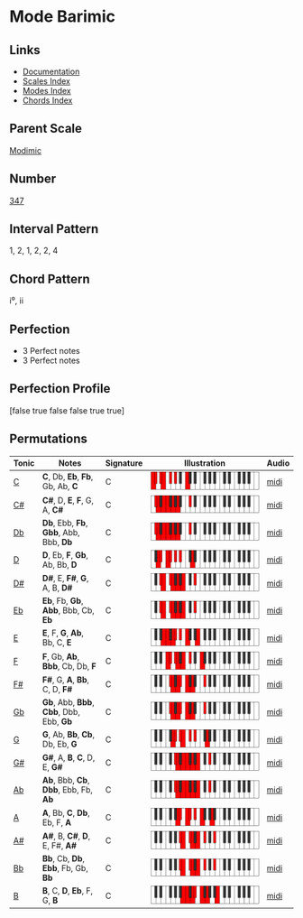 # Mode Barimic

## Links

- [Documentation](index.md)
- [Scales Index](Scales.md)
- [Modes Index](Modes.md)
- [Chords Index](Chords.md)

## Parent Scale

[Modimic](ScaleModimic.md)

## Number

[347](https://ianring.com/musictheory/scales/347)

## Interval Pattern

1, 2, 1, 2, 2, 4

## Chord Pattern

i⁰, ii

## Perfection

- 3 Perfect notes
- 3 Perfect notes

## Perfection Profile

[false true false false true true]

## Permutations

| Tonic | Notes | Signature | Illustration | Audio |
|-------|-------|-----------|--------------|-------|
| [C](ModeCNaturalBarimic.md) | **C**, Db, **Eb**, **Fb**, Gb, Ab, **C** | C | ![CNaturalBarimic](ModeCNaturalBarimic.png) | [midi](https://github.com/edipermadi/music/blob/main/docs/ModeCNaturalBarimic.mid?raw=true) |
| [C#](ModeCSharpBarimic.md) | **C#**, D, **E**, **F**, G, A, **C#** | C | ![CSharpBarimic](ModeCSharpBarimic.png) | [midi](https://github.com/edipermadi/music/blob/main/docs/ModeCSharpBarimic.mid?raw=true) |
| [Db](ModeDFlatBarimic.md) | **Db**, Ebb, **Fb**, **Gbb**, Abb, Bbb, **Db** | C | ![DFlatBarimic](ModeDFlatBarimic.png) | [midi](https://github.com/edipermadi/music/blob/main/docs/ModeDFlatBarimic.mid?raw=true) |
| [D](ModeDNaturalBarimic.md) | **D**, Eb, **F**, **Gb**, Ab, Bb, **D** | C | ![DNaturalBarimic](ModeDNaturalBarimic.png) | [midi](https://github.com/edipermadi/music/blob/main/docs/ModeDNaturalBarimic.mid?raw=true) |
| [D#](ModeDSharpBarimic.md) | **D#**, E, **F#**, **G**, A, B, **D#** | C | ![DSharpBarimic](ModeDSharpBarimic.png) | [midi](https://github.com/edipermadi/music/blob/main/docs/ModeDSharpBarimic.mid?raw=true) |
| [Eb](ModeEFlatBarimic.md) | **Eb**, Fb, **Gb**, **Abb**, Bbb, Cb, **Eb** | C | ![EFlatBarimic](ModeEFlatBarimic.png) | [midi](https://github.com/edipermadi/music/blob/main/docs/ModeEFlatBarimic.mid?raw=true) |
| [E](ModeENaturalBarimic.md) | **E**, F, **G**, **Ab**, Bb, C, **E** | C | ![ENaturalBarimic](ModeENaturalBarimic.png) | [midi](https://github.com/edipermadi/music/blob/main/docs/ModeENaturalBarimic.mid?raw=true) |
| [F](ModeFNaturalBarimic.md) | **F**, Gb, **Ab**, **Bbb**, Cb, Db, **F** | C | ![FNaturalBarimic](ModeFNaturalBarimic.png) | [midi](https://github.com/edipermadi/music/blob/main/docs/ModeFNaturalBarimic.mid?raw=true) |
| [F#](ModeFSharpBarimic.md) | **F#**, G, **A**, **Bb**, C, D, **F#** | C | ![FSharpBarimic](ModeFSharpBarimic.png) | [midi](https://github.com/edipermadi/music/blob/main/docs/ModeFSharpBarimic.mid?raw=true) |
| [Gb](ModeGFlatBarimic.md) | **Gb**, Abb, **Bbb**, **Cbb**, Dbb, Ebb, **Gb** | C | ![GFlatBarimic](ModeGFlatBarimic.png) | [midi](https://github.com/edipermadi/music/blob/main/docs/ModeGFlatBarimic.mid?raw=true) |
| [G](ModeGNaturalBarimic.md) | **G**, Ab, **Bb**, **Cb**, Db, Eb, **G** | C | ![GNaturalBarimic](ModeGNaturalBarimic.png) | [midi](https://github.com/edipermadi/music/blob/main/docs/ModeGNaturalBarimic.mid?raw=true) |
| [G#](ModeGSharpBarimic.md) | **G#**, A, **B**, **C**, D, E, **G#** | C | ![GSharpBarimic](ModeGSharpBarimic.png) | [midi](https://github.com/edipermadi/music/blob/main/docs/ModeGSharpBarimic.mid?raw=true) |
| [Ab](ModeAFlatBarimic.md) | **Ab**, Bbb, **Cb**, **Dbb**, Ebb, Fb, **Ab** | C | ![AFlatBarimic](ModeAFlatBarimic.png) | [midi](https://github.com/edipermadi/music/blob/main/docs/ModeAFlatBarimic.mid?raw=true) |
| [A](ModeANaturalBarimic.md) | **A**, Bb, **C**, **Db**, Eb, F, **A** | C | ![ANaturalBarimic](ModeANaturalBarimic.png) | [midi](https://github.com/edipermadi/music/blob/main/docs/ModeANaturalBarimic.mid?raw=true) |
| [A#](ModeASharpBarimic.md) | **A#**, B, **C#**, **D**, E, F#, **A#** | C | ![ASharpBarimic](ModeASharpBarimic.png) | [midi](https://github.com/edipermadi/music/blob/main/docs/ModeASharpBarimic.mid?raw=true) |
| [Bb](ModeBFlatBarimic.md) | **Bb**, Cb, **Db**, **Ebb**, Fb, Gb, **Bb** | C | ![BFlatBarimic](ModeBFlatBarimic.png) | [midi](https://github.com/edipermadi/music/blob/main/docs/ModeBFlatBarimic.mid?raw=true) |
| [B](ModeBNaturalBarimic.md) | **B**, C, **D**, **Eb**, F, G, **B** | C | ![BNaturalBarimic](ModeBNaturalBarimic.png) | [midi](https://github.com/edipermadi/music/blob/main/docs/ModeBNaturalBarimic.mid?raw=true) |
